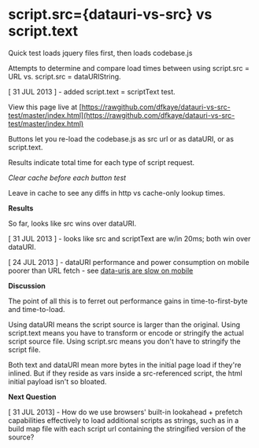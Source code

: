script.src={datauri-vs-src} vs script.text
==========================================

Quick test loads jquery files first, then loads codebase.js 

Attempts to determine and compare load times between using script.src = URL vs. script.src = dataURIString.

[ 31 JUL 2013 ] - added script.text = scriptText test.

View this page live at 
[https://rawgithub.com/dfkaye/datauri-vs-src-test/master/index.html](https://rawgithub.com/dfkaye/datauri-vs-src-test/master/index.html)

Buttons let you re-load the codebase.js as src url or as dataURI, or as script.text.

Results indicate total time for each type of script request.

*Clear cache before each button test*

Leave in cache to see any diffs in http vs cache-only lookup times.

__Results__

So far, looks like src wins over dataURI.

[ 31 JUL 2013 ] - looks like src and scriptText are w/in 20ms; both win over dataURI.

[ 24 JUL 2013 ] - dataURI performance and power consumption on mobile poorer than URL fetch - 
see [data-uris are slow on mobile](http://www.mobify.com/blog/data-uris-are-slow-on-mobile/)

__Discussion__

The point of all this is to ferret out performance gains in time-to-first-byte and time-to-load.

Using dataURI means the script source is larger than the original.
Using script.text means you have to transform or encode or stringify the actual script source file.
Using script.src means you don't have to stringify the script file.

Both text and dataURI mean more bytes in the initial page load if they're inlined.
But if they reside as vars inside a src-referenced script, the html initial payload isn't so bloated.

__Next Question__

[ 31 JUL 2013] - How do we use browsers' built-in lookahead + prefetch capabilities effectively to 
load additional scripts as strings, such as in a build map file with each script url containing the
stringified version of the source?


